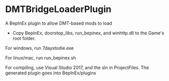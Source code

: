 # DMTBridgeLoaderPlugin
A BepInEx plugin to allow DMT-based mods to load


- Copy BepInEx, doorstop_libs, run_bepinex, and winhttp.dll to the Game's root folder.


For windows, run 7daystodie.exe

For linux/mac, run   run_bepinex.sh



For compiling, use Visual Studio 2017, and the sln in ProjectFiles.  The generated plugin goes into BepInEx/plugins